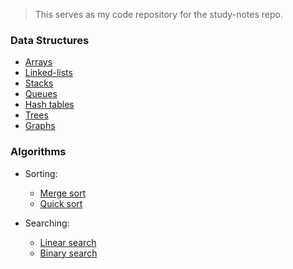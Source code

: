 > This serves as my code repository for the study-notes repo.

### Data Structures
- [Arrays](code/data_structures/array.c)
- [Linked-lists](code/data_structures/linked_list.c)
- [Stacks](code/data_structures/stack.c)
- [Queues](code/data_structures/queue.c)
- [Hash tables](code/data_structures/hash_table.c)
- [Trees](code/data_structures/tree.c)
- [Graphs](code/data_structures/graph.c)

### Algorithms
- Sorting:
    - [Merge sort](code/algorithms/sorting/mergesort.c)
    - [Quick sort](code/algorithms/sorting/quicksort.c)
 
- Searching: 
    - [Linear search](code/algorithms/searching/linear_search.c)
    - [Binary search](code/algorithms/searching/binary_search.c)
